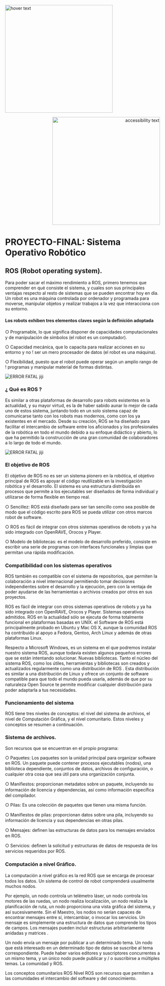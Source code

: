 <p align="left">
  <img src="https://github.com/Villalobos39/PROYECTO-FINAL/blob/master/Imagenes/LOGO_TECNM_GRIS.png" width="350" title="hover text">
</p>
<p align="right">
    <img src="https://github.com/Villalobos39/PROYECTO-FINAL/blob/master/Imagenes/sistemas%20computacionales.png" width="350" alt="accessibility text">
</p>

# PROYECTO-FINAL: Sistema Operativo Robótico

## ROS (Robot operating system).

Para poder sacar el máximo rendimiento a ROS, primero tenemos que comprender en qué consiste el sistema, y cuales son sus principales ventajas respecto al resto de sistemas que se pueden encontrar hoy en día. Un robot es una máquina controlada por ordenador y programada para moverse, manipular objetos y realizar trabajos a la vez que interacciona con su entorno.

#### Los robots exhiben tres elementos claves según la deﬁnición adoptada

○ Programable, lo que signiﬁca disponer de capacidades computacionales y de manipulación de símbolos (el robot es un computador). 

○ Capacidad mecánica, que lo capacita para realizar acciones en su entorno y no ! ser un mero procesador de datos (el robot es una máquina).

○ Flexibilidad, puesto que el robot puede operar según un amplio rango de ! programas y manipular material de formas distintas.

![ERROR FATAL jiji](https://github.com/Villalobos39/PROYECTO-FINAL/blob/master/Imagenes/Rbot.png)

### ¿ Qué es ROS ?

Es similar a otras plataformas de desarrollo para robots existentes en la actualidad, y su mayor virtud, es la de haber sabido aunar lo mejor de cada uno de estos sistema, juntando todo en un solo sistema capaz de comunicarse tanto con los robots mas modernos, como con los ya existentes en el mercado. Desde su creación, ROS se ha diseñado para facilitar el intercambio de software entre los aﬁcionados y los profesionales de la robótica en todo el mundo debido a su enfoque didáctico y abierto, lo que ha permitido la construcción de una gran comunidad de colaboradores a lo largo de todo el mundo. 

![ERROR FATAL jiji](https://github.com/Villalobos39/PROYECTO-FINAL/blob/master/Imagenes/ROS.jpg)

### El objetivo de ROS
El objetivo de ROS no es ser un sistema pionero en la robótica, el objetivo principal de ROS es apoyar el código reutilizable en la investigación robótica y el desarrollo. 
El sistema es una estructura distribuida en procesos que permite a los ejecutables ser diseñados de forma individual y utilizarse de forma ﬂexible en tiempo real.

○ Sencillez: ROS está diseñado para ser tan sencillo como sea posible de modo que el código escrito para ROS se pueda utilizar con otros marcos robot de software. 

○ ROS es fácil de integrar con otros sistemas operativos de robots y ya ha sido integrado con OpenRAVE, Orocos y Player. 

○ Modelo de bibliotecas: es el modelo de desarrollo preferido, consiste en escribir una serie de programas con interfaces funcionales y limpias que permitan una rápida modiﬁcación. 

### Compatibilidad con los sistemas operativos 
ROS también es compatible con el sistema de repositorios, que permiten la colaboración a nivel internacional permitiendo tomar decisiones independientes sobre el desarrollo y la ejecución, pero con la ventaja de poder ayudarse de las herramientas o archivos creados por otros en sus proyectos.

ROS es fácil de integrar con otros sistemas operativos de robots y ya ha sido integrado con OpenRAVE, Orocos y Player. Sistemas operativos admitidos. ROS en la actualidad sólo se ejecuta de forma totalmente funcional en plataformas basadas en UNIX. el Software de ROS está principalmente probado en Ubuntu y Mac OS X, aunque la comunidad ROS ha contribuido al apoyo a Fedora, Gentoo, Arch Linux y además de otras plataformas Linux.

Respecto a Microsoft Windows, es un sistema en el que podremos instalar nuestro sistema ROS, aunque todavía existen algunos pequeños errores que se están intentando solucionar. Nuevas bibliotecas. Tanto el núcleo del sistema ROS, como los útiles, herramientas y bibliotecas son creados y actualizados regularmente como una distribución de ROS . Esta distribución es similar a una distribución de Linux y ofrece un conjunto de software compatible para que todo el mundo pueda usarla, además de que por su naturaleza Open Source te permite modiﬁcar cualquier distribución para poder adaptarla a tus necesidades.

### Funcionamiento del sistema
ROS tiene tres niveles de conceptos: el nivel del sistema de archivos, el nivel de Computación Gráﬁca, y el nivel comunitario. Estos niveles y conceptos se resumen a continuación.

### Sistema de archivos.
Son recursos que se encuentran en el propio programa: 

○ Paquetes: Los paquetes son la unidad principal para organizar software en ROS. Un paquete puede contener procesos ejecutables (nodos), una biblioteca dependiente, conjuntos de datos, archivos de conﬁguración, o cualquier otra cosa que sea útil para una organización conjunta. 

○ Maniﬁestos: proporcionan metadatos sobre un paquete, incluyendo su información de licencia y dependencias, así como información especíﬁca del compilador. 

○ Pilas: Es una colección de paquetes que tienen una misma función. 

○ Maniﬁestos de pilas: proporcionan datos sobre una pila, incluyendo su información de licencia y sus dependencias en otras pilas.

○ Mensajes: deﬁnen las estructuras de datos para los mensajes enviados en ROS.

○ Servicios:  deﬁnen la solicitud y estructuras de datos de respuesta de los servicios requeridos por ROS.

### Computación a nivel Gráﬁco. 
La computación a nivel gráﬁco es la red ROS que se encarga de procesar todos los datos. Un sistema de control de robot comprenderá usualmente muchos nodos.

Por ejemplo, un nodo controla un telémetro láser, un nodo controla los motores de las ruedas, un nodo realiza localización, un nodo realiza la planiﬁcación de ruta, un nodo proporciona una vista gráﬁca del sistema, y así sucesivamente. Sin el Maestro, los nodos no serían capaces de encontrar mensajes entre sí, intercambiar, o invocar los servicios. Un mensaje es simplemente una estructura de datos que comprende los tipos de campos. Los mensajes pueden incluir estructuras arbitrariamente anidadas y matrices .

Un nodo envía un mensaje por publicar a un determinado tema. Un nodo que está interesado en un determinado tipo de datos se suscribe al tema correspondiente. Puede haber varios editores y suscriptores concurrentes a un mismo tema, y un único nodo puede publicar y / o suscribirse a múltiples temas. La comunidad y ROS.

Los conceptos comunitarios ROS Nivel ROS son recursos que permiten a las comunidades el intercambio del software y del conocimiento.
